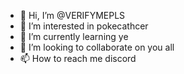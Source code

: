 - 👋 Hi, I’m @VERIFYMEPLS
- 👀 I’m interested in pokecathcer
- 🌱 I’m currently learning ye
- 💞️ I’m looking to collaborate on you all
- 📫 How to reach me discord

<!---
VERIFYMEPLS/VERIFYMEPLS is a ✨ special ✨ repository because its `README.md` (this file) appears on your GitHub profile.
You can click the Preview link to take a look at your changes.
--->
